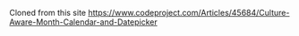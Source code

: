 Cloned from this site
https://www.codeproject.com/Articles/45684/Culture-Aware-Month-Calendar-and-Datepicker
